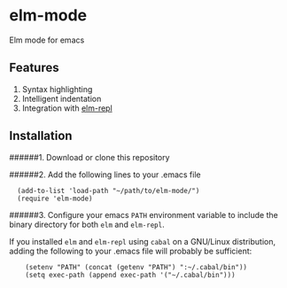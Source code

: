 elm-mode
========

Elm mode for emacs

## Features

1. Syntax highlighting
2. Intelligent indentation
3. Integration with [elm-repl](https://github.com/evancz/elm-repl)

## Installation

######1. Download or clone this repository

######2. Add the following lines to your .emacs file

```
  (add-to-list 'load-path "~/path/to/elm-mode/")
  (require 'elm-mode)
```

######3. Configure your emacs `PATH` environment variable to include the binary directory for both `elm` and `elm-repl`. 

If you installed `elm` and `elm-repl` using `cabal` on a GNU/Linux distribution, adding the following to your .emacs file will probably be sufficient:

```
    (setenv "PATH" (concat (getenv "PATH") ":~/.cabal/bin"))
    (setq exec-path (append exec-path '("~/.cabal/bin")))
```
